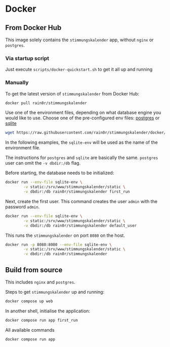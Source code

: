 # Docker

## From Docker Hub

This image solely contains the `stimmungskalender` app, without `nginx` or `postgres`. 

### Via startup script

Just execute `scripts/docker-quickstart.sh` to get it all up and running

### Manually

To get the latest version of `stimmungskalender` from Docker Hub:

```sh
docker pull rain0r/stimmungskalender
```

Use one of the environment files, depending on what database engine you would like to use. Choose one of the pre-configured env files: [postgres](https://raw.githubusercontent.com/rain0r/stimmungskalender/master/docker/app/django-env-pgsql) or [sqlite](https://raw.githubusercontent.com/rain0r/stimmungskalender/docker/docker/app/django-env-sqlite)

```sh
wget https://raw.githubusercontent.com/rain0r/stimmungskalender/docker/docker/app/django-env-sqlite -O sqlite-env
```

In the following examples, the `sqlite-env` will be used as the name of the environment file.

The instructions for `postgres` and `sqlite` are basically the same. `postgres` user can omit the `-v dbdir:/db` flag.

Before starting, the database needs to be initialized:

```sh
docker run --env-file sqlite-env \
        -v static:/srv/www/stimmungskalender/static \
        -v dbdir:/db rain0r/stimmungskalender first_run
```

Next, create the first user. This command creates the user `admin` with the password `admin`.

```sh
docker run --env-file sqlite-env \
        -v static:/srv/www/stimmungskalender/static \
        -v dbdir:/db rain0r/stimmungskalender default_user
```

This runs the `stimmungskalender` on port `8080` on the host.

```sh
docker run -p 8080:8000 --env-file sqlite-env \
        -v static:/srv/www/stimmungskalender/static \
        -v dbdir:/db rain0r/stimmungskalender
```

## Build from source

This includes `nginx` and `postgres`. 

Steps to get `stimmungskalender` up and running:

```sh
docker compose up web
```

In another shell, initialise the application:

```sh
docker compose run app first_run
```


All available commands

```sh
docker compose run app
```
